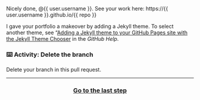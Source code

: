Nicely done, @{{ user.username }}. See your work here: https://{{ user.username }}.github.io/{{ repo }}

I gave your portfolio a makeover by adding a Jekyll theme. To select another theme, see “[Adding a Jekyll theme to your GitHub Pages site with the Jekyll Theme Chooser](https://help.github.com/articles/adding-a-jekyll-theme-to-your-github-pages-site-with-the-jekyll-theme-chooser/) in the *GitHub Help*.

### :keyboard: Activity: Delete the branch

Delete your branch in this pull request.

<hr>
<h3 align="center"><a href="{{ issueUrl }}">Go to the last step</a></h3>
